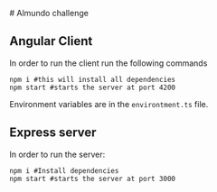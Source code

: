 # Almundo challenge

## Angular Client
In order to run the client run the following commands

```
npm i #this will install all dependencies
npm start #starts the server at port 4200
```

Environment variables are in the `environtment.ts` file.

## Express server
In order to run the server:

```
npm i #Install dependencies
npm start #starts the server at port 3000
```
